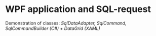# WPF application and SQL-request

Demonstration of classes: 
*SqlDataAdapter, SqlCommand, SqlCommandBuilder (C#) + DataGrid (XAML)*

